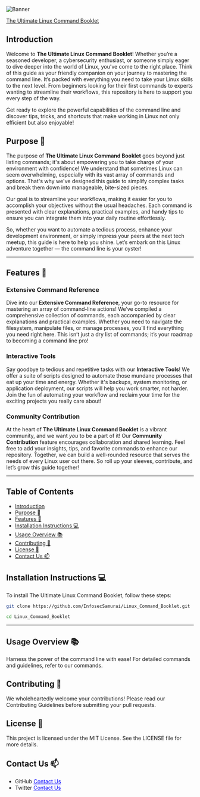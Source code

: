 ![Banner](https://i.imgur.com/Lpt11nX.png)

[The Ultimate Linux Command Booklet](https://infosecsamurai.github.io/TheUltimateLinuxCommandBooklet.git.io/)

## Introduction

Welcome to **The Ultimate Linux Command Booklet**! Whether you’re a seasoned developer, a cybersecurity enthusiast, or someone simply eager to dive deeper into the world of Linux, you’ve come to the right place. Think of this guide as your friendly companion on your journey to mastering the command line. It’s packed with everything you need to take your Linux skills to the next level. From beginners looking for their first commands to experts wanting to streamline their workflows, this repository is here to support you every step of the way. 

Get ready to explore the powerful capabilities of the command line and discover tips, tricks, and shortcuts that make working in Linux not only efficient but also enjoyable!

## Purpose 🎯

The purpose of **The Ultimate Linux Command Booklet** goes beyond just listing commands; it's about empowering you to take charge of your environment with confidence! We understand that sometimes Linux can seem overwhelming, especially with its vast array of commands and options. That's why we've designed this guide to simplify complex tasks and break them down into manageable, bite-sized pieces. 

Our goal is to streamline your workflows, making it easier for you to accomplish your objectives without the usual headaches. Each command is presented with clear explanations, practical examples, and handy tips to ensure you can integrate them into your daily routine effortlessly. 

So, whether you want to automate a tedious process, enhance your development environment, or simply impress your peers at the next tech meetup, this guide is here to help you shine. Let’s embark on this Linux adventure together — the command line is your oyster!

---
## Features 🚀

### Extensive Command Reference
Dive into our **Extensive Command Reference**, your go-to resource for mastering an array of command-line actions! We’ve compiled a comprehensive collection of commands, each accompanied by clear explanations and practical examples. Whether you need to navigate the filesystem, manipulate files, or manage processes, you’ll find everything you need right here. This isn’t just a dry list of commands; it’s your roadmap to becoming a command line pro!

### Interactive Tools
Say goodbye to tedious and repetitive tasks with our **Interactive Tools**! We offer a suite of scripts designed to automate those mundane processes that eat up your time and energy. Whether it's backups, system monitoring, or application deployment, our scripts will help you work smarter, not harder. Join the fun of automating your workflow and reclaim your time for the exciting projects you really care about!

### Community Contribution
At the heart of **The Ultimate Linux Command Booklet** is a vibrant community, and we want *you* to be a part of it! Our **Community Contribution** feature encourages collaboration and shared learning. Feel free to add your insights, tips, and favorite commands to enhance our repository. Together, we can build a well-rounded resource that serves the needs of every Linux user out there. So roll up your sleeves, contribute, and let’s grow this guide together!

---

## Table of Contents
- [Introduction](#introduction)
- [Purpose 🎯](#purpose-🎯)
- [Features 🚀](#features-🚀)
- [Installation Instructions 💻](#installation-instructions-💻)
- [Usage Overview 📚](#usage-overview-📚)
- [Contributing 🤝](#contributing-🤝)
- [License 📜](#license-📜)
- [Contact Us 📫](#contact-us-📫)

## Installation Instructions 💻
To install The Ultimate Linux Command Booklet, follow these steps:

```bash
git clone https://github.com/InfosecSamurai/Linux_Command_Booklet.git

cd Linux_Command_Booklet
```
---

## Usage Overview 📚

Harness the power of the command line with ease! For detailed commands and guidelines, refer to our commands.

## Contributing 🤝

We wholeheartedly welcome your contributions! Please read our Contributing Guidelines before submitting your pull requests.

## License 📜

This project is licensed under the MIT License. See the LICENSE file for more details.

## Contact Us 📫
 - GitHub <a href="https://github.com/InfosecSamurai" style="color: blue;">Contact Us</a>
 - Twitter <a href="https://twitter.com/InfosecSamurai" style="color: blue;">Contact Us</a>
